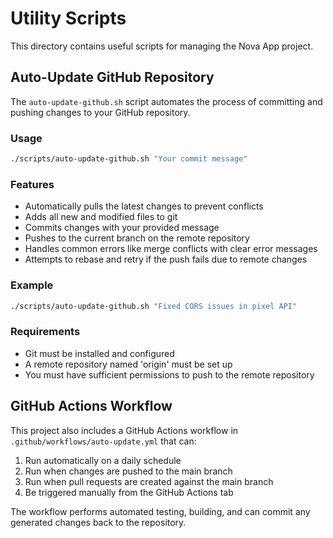 # Utility Scripts

This directory contains useful scripts for managing the Nova App project.

## Auto-Update GitHub Repository

The `auto-update-github.sh` script automates the process of committing and pushing changes to your GitHub repository.

### Usage

```bash
./scripts/auto-update-github.sh "Your commit message"
```

### Features

- Automatically pulls the latest changes to prevent conflicts
- Adds all new and modified files to git
- Commits changes with your provided message
- Pushes to the current branch on the remote repository
- Handles common errors like merge conflicts with clear error messages
- Attempts to rebase and retry if the push fails due to remote changes

### Example

```bash
./scripts/auto-update-github.sh "Fixed CORS issues in pixel API"
```

### Requirements

- Git must be installed and configured
- A remote repository named 'origin' must be set up
- You must have sufficient permissions to push to the remote repository

## GitHub Actions Workflow

This project also includes a GitHub Actions workflow in `.github/workflows/auto-update.yml` that can:

1. Run automatically on a daily schedule
2. Run when changes are pushed to the main branch
3. Run when pull requests are created against the main branch
4. Be triggered manually from the GitHub Actions tab

The workflow performs automated testing, building, and can commit any generated changes back to the repository. 